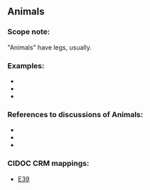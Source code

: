 
## Animals

###  Scope note: 
"Animals" have legs, usually.

### Examples: 

* 
* 
* 

### References to discussions of Animals:

* 

* 

* 

### CIDOC CRM mappings: 

* [E39](http://www.cidoc-crm.org/Entity/e39-actor/version-6.1)


